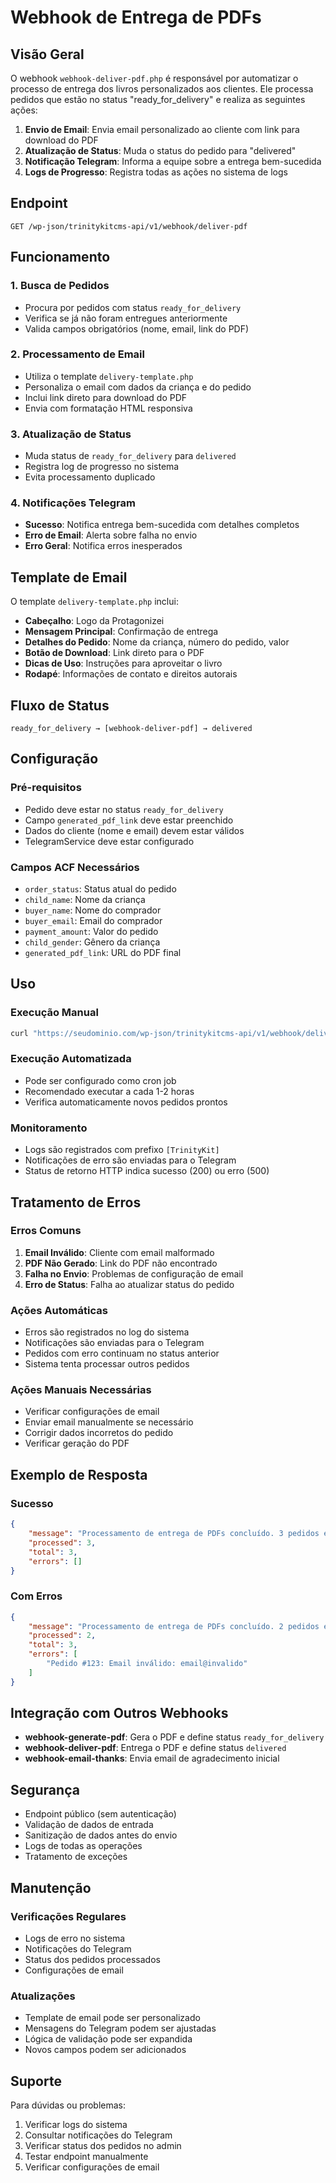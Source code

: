 # Webhook de Entrega de PDFs

## Visão Geral

O webhook `webhook-deliver-pdf.php` é responsável por automatizar o processo de entrega dos livros personalizados aos clientes. Ele processa pedidos que estão no status "ready_for_delivery" e realiza as seguintes ações:

1. **Envio de Email**: Envia email personalizado ao cliente com link para download do PDF
2. **Atualização de Status**: Muda o status do pedido para "delivered"
3. **Notificação Telegram**: Informa a equipe sobre a entrega bem-sucedida
4. **Logs de Progresso**: Registra todas as ações no sistema de logs

## Endpoint

```
GET /wp-json/trinitykitcms-api/v1/webhook/deliver-pdf
```

## Funcionamento

### 1. Busca de Pedidos
- Procura por pedidos com status `ready_for_delivery`
- Verifica se já não foram entregues anteriormente
- Valida campos obrigatórios (nome, email, link do PDF)

### 2. Processamento de Email
- Utiliza o template `delivery-template.php`
- Personaliza o email com dados da criança e do pedido
- Inclui link direto para download do PDF
- Envia com formatação HTML responsiva

### 3. Atualização de Status
- Muda status de `ready_for_delivery` para `delivered`
- Registra log de progresso no sistema
- Evita processamento duplicado

### 4. Notificações Telegram
- **Sucesso**: Notifica entrega bem-sucedida com detalhes completos
- **Erro de Email**: Alerta sobre falha no envio
- **Erro Geral**: Notifica erros inesperados

## Template de Email

O template `delivery-template.php` inclui:

- **Cabeçalho**: Logo da Protagonizei
- **Mensagem Principal**: Confirmação de entrega
- **Detalhes do Pedido**: Nome da criança, número do pedido, valor
- **Botão de Download**: Link direto para o PDF
- **Dicas de Uso**: Instruções para aproveitar o livro
- **Rodapé**: Informações de contato e direitos autorais

## Fluxo de Status

```
ready_for_delivery → [webhook-deliver-pdf] → delivered
```

## Configuração

### Pré-requisitos
- Pedido deve estar no status `ready_for_delivery`
- Campo `generated_pdf_link` deve estar preenchido
- Dados do cliente (nome e email) devem estar válidos
- TelegramService deve estar configurado

### Campos ACF Necessários
- `order_status`: Status atual do pedido
- `child_name`: Nome da criança
- `buyer_name`: Nome do comprador
- `buyer_email`: Email do comprador
- `payment_amount`: Valor do pedido
- `child_gender`: Gênero da criança
- `generated_pdf_link`: URL do PDF final

## Uso

### Execução Manual
```bash
curl "https://seudominio.com/wp-json/trinitykitcms-api/v1/webhook/deliver-pdf"
```

### Execução Automatizada
- Pode ser configurado como cron job
- Recomendado executar a cada 1-2 horas
- Verifica automaticamente novos pedidos prontos

### Monitoramento
- Logs são registrados com prefixo `[TrinityKit]`
- Notificações de erro são enviadas para o Telegram
- Status de retorno HTTP indica sucesso (200) ou erro (500)

## Tratamento de Erros

### Erros Comuns
1. **Email Inválido**: Cliente com email malformado
2. **PDF Não Gerado**: Link do PDF não encontrado
3. **Falha no Envio**: Problemas de configuração de email
4. **Erro de Status**: Falha ao atualizar status do pedido

### Ações Automáticas
- Erros são registrados no log do sistema
- Notificações são enviadas para o Telegram
- Pedidos com erro continuam no status anterior
- Sistema tenta processar outros pedidos

### Ações Manuais Necessárias
- Verificar configurações de email
- Enviar email manualmente se necessário
- Corrigir dados incorretos do pedido
- Verificar geração do PDF

## Exemplo de Resposta

### Sucesso
```json
{
    "message": "Processamento de entrega de PDFs concluído. 3 pedidos entregues.",
    "processed": 3,
    "total": 3,
    "errors": []
}
```

### Com Erros
```json
{
    "message": "Processamento de entrega de PDFs concluído. 2 pedidos entregues.",
    "processed": 2,
    "total": 3,
    "errors": [
        "Pedido #123: Email inválido: email@invalido"
    ]
}
```

## Integração com Outros Webhooks

- **webhook-generate-pdf**: Gera o PDF e define status `ready_for_delivery`
- **webhook-deliver-pdf**: Entrega o PDF e define status `delivered`
- **webhook-email-thanks**: Envia email de agradecimento inicial

## Segurança

- Endpoint público (sem autenticação)
- Validação de dados de entrada
- Sanitização de dados antes do envio
- Logs de todas as operações
- Tratamento de exceções

## Manutenção

### Verificações Regulares
- Logs de erro no sistema
- Notificações do Telegram
- Status dos pedidos processados
- Configurações de email

### Atualizações
- Template de email pode ser personalizado
- Mensagens do Telegram podem ser ajustadas
- Lógica de validação pode ser expandida
- Novos campos podem ser adicionados

## Suporte

Para dúvidas ou problemas:
1. Verificar logs do sistema
2. Consultar notificações do Telegram
3. Verificar status dos pedidos no admin
4. Testar endpoint manualmente
5. Verificar configurações de email
